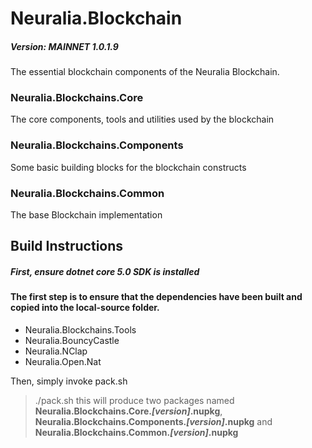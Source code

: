 # Neuralia.Blockchain

##### Version:  MAINNET 1.0.1.9

The essential blockchain components of the Neuralia Blockchain.

### Neuralia.Blockchains.Core
The core components, tools and utilities used by the blockchain
### Neuralia.Blockchains.Components
Some basic building blocks for the blockchain constructs
### Neuralia.Blockchains.Common
The base Blockchain implementation

## Build Instructions

##### First, ensure dotnet core 5.0 SDK is installed

#### The first step is to ensure that the dependencies have been built and copied into the local-source folder.

 - Neuralia.Blockchains.Tools
 - Neuralia.BouncyCastle
 - Neuralia.NClap
 - Neuralia.Open.Nat

Then, simply invoke pack.sh
> ./pack.sh
this will produce two packages named **Neuralia.Blockchains.Core.*[version]*.nupkg**, **Neuralia.Blockchains.Components.*[version]*.nupkg** and **Neuralia.Blockchains.Common.*[version]*.nupkg**
